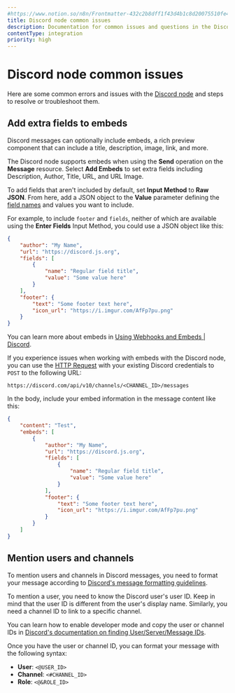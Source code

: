 ```yaml
---
#https://www.notion.so/n8n/Frontmatter-432c2b8dff1f43d4b1c8d20075510fe4
title: Discord node common issues 
description: Documentation for common issues and questions in the Discord node in n8n, a workflow automation platform. Includes details of the issue and suggested solutions.
contentType: integration
priority: high
---
```


# Discord node common issues

Here are some common errors and issues with the [Discord node](/integrations/builtin/app-nodes/n8n-nodes-base.discord/) and steps to resolve or troubleshoot them.

## Add extra fields to embeds

Discord messages can optionally include embeds, a rich preview component that can include a title, description, image, link, and more.

The Discord node supports embeds when using the **Send** operation on the **Message** resource. Select **Add Embeds** to set extra fields including Description, Author, Title, URL, and URL Image.

To add fields that aren't included by default, set **Input Method** to **Raw JSON**. From here, add a JSON object to the **Value** parameter defining the [field names](https://discord.com/developers/docs/resources/message#embed-object) and values you want to include.

For example, to include `footer` and `fields`, neither of which are available using the **Enter Fields** Input Method, you could use a JSON object like this:

```json
{
    "author": "My Name",
	"url": "https://discord.js.org",
	"fields": [
		{
			"name": "Regular field title",
			"value": "Some value here"
		}
	],
	"footer": {
		"text": "Some footer text here",
		"icon_url": "https://i.imgur.com/AfFp7pu.png"
	}
}
```

You can learn more about embeds in [Using Webhooks and Embeds | Discord](https://discord.com/safety/using-webhooks-and-embeds).

If you experience issues when working with embeds with the Discord node, you can use the [HTTP Request](/integrations/builtin/core-nodes/n8n-nodes-base.httprequest/) with your existing Discord credentials to `POST` to the following URL:

```
https://discord.com/api/v10/channels/<CHANNEL_ID>/messages
```

In the body, include your embed information in the message content like this:

```json
{
	"content": "Test",
	"embeds": [
		{
			"author": "My Name",
			"url": "https://discord.js.org",
			"fields": [
				{
					"name": "Regular field title",
					"value": "Some value here"
				}
			],
			"footer": {
				"text": "Some footer text here",
				"icon_url": "https://i.imgur.com/AfFp7pu.png"
			}
		}
	]
}
```

## Mention users and channels

To mention users and channels in Discord messages, you need to format your message according to [Discord's message formatting guidelines](https://discord.com/developers/docs/reference#message-formatting).

To mention a user, you need to know the Discord user's user ID. Keep in mind that the user ID is different from the user's display name. Similarly, you need a channel ID to link to a specific channel.

You can learn how to enable developer mode and copy the user or channel IDs in [Discord's documentation on finding User/Server/Message IDs](https://support.discord.com/hc/en-us/articles/206346498-Where-can-I-find-my-User-Server-Message-ID).

Once you have the user or channel ID, you can format your message with the following syntax:

* **User**: `<@USER_ID>`
* **Channel**: `<#CHANNEL_ID>`
* **Role**: `<@&ROLE_ID>`
